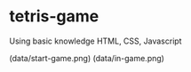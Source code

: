 # tetris-game
Using basic knowledge HTML, CSS, Javascript 

(data/start-game.png)
(data/in-game.png)
